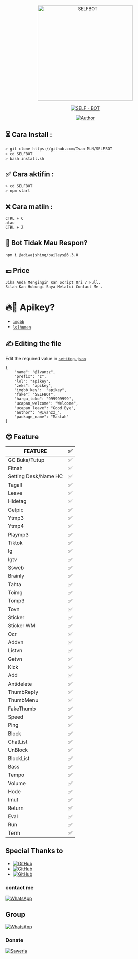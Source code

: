<div align="center">
<img src="https://i.ibb.co/xh1jJ9V/c04a33a54164.png" alt="SELFBOT" width="300" />
<p align="center">
</p>
<p align="center">
<a href="#"><img title="SELF - BOT" src="https://img.shields.io/badge/ SELFBOT-green?colorA=%23ff0000&colorB=%23017e40&style=for-the-badge"></a>
</p>
<p align="center">
<a href="https://github.com/Ivan-MLN"><img title="Author" src="https://img.shields.io/badge/Author-Ivan MLN-red.svg?style=for-the-badge&logo=github"></a>
</p>
<p align="center">
</p>
</div>
    
## ⏳ Cara Install :
```bash
> git clone https://github.com/Ivan-MLN/SELFBOT
> cd SELFBOT
> bash install.sh
```
## ✅ Cara aktifin :
```bash
> cd SELFBOT
> npm start
```
##  ❌ Cara matiin :
```
CTRL + C
atau
CTRL + Z
```
## 🤔 Bot Tidak Mau Respon?
```bash
npm i @adiwajshing/baileys@3.3.0
```
## 💵 Price
```
Jika Anda Mengingin Kan Script Ori / Full,
Silah Kan Hubungi Saya Melalui Contact Me .
```
# 🔥🔑 Apikey?
* [`imgbb`](https://api.imgbb.com/)
* [`lolhuman`](https://api.lolhuman.xyz/pricing)

## ✍️ Editing the file
Edit the required value in [`setting.json`](https://github.com/Ivan-MLN/SELFBOT/blob/main/setting.json)
```
{
    "name": "@Ivanzz", 
    "prefix": "z",
    "lol": "apikey",
    "zeks": "apikey",
    "imgbb_key":  "apikey",
    "fake": "SELFBOT",
    "harga_toko": "999999999",
    "ucapan_welcome": "Welcome",
    "ucapan_leave": "Good Bye",
    "author": "@Ivanzz_",
    "package_name": "Mastah"
}
```
## 😍 Feature

| FEATURE |✅|
| ------------- | ------------- |
| GC Buka/Tutup|✅|
| Fitnah|✅|
| Setting Desk/Name HC|✅|
| Tagall|✅|
| Leave|✅|
| Hidetag|✅|
| Getpic|✅|
| Ytmp3|✅|
| Ytmp4|✅|
| Playmp3|✅|
| Tiktok|✅|
| Ig|✅|
| Igtv|✅|
| Ssweb|✅|
| Brainly|✅|
| Tahta|✅|
| Toimg|✅|
| Tomp3|✅|
| Tovn|✅|
| Sticker|✅|
| Sticker WM|✅|
| Ocr|✅|
| Addvn|✅|
| Listvn|✅|
| Getvn|✅|
| Kick|✅|
| Add|✅|
| Antidelete|✅|
| ThumbReply|✅|
| ThumbMenu|✅|
| FakeThumb|✅|
| Speed|✅|
| Ping|✅|
| Block|✅|
| ChatList|✅|
| UnBlock|✅|
| BlockList|✅|
| Bass|✅|
| Tempo|✅|
| Volume|✅|
| Hode|✅|
| Imut|✅|
| Return|✅|
| Eval|✅|
| Run|✅|
| Term|✅|

## Special Thanks to
* <a href="https://github.com/adiwajshing/Baileys"><img alt="GitHub" src="https://img.shields.io/badge/adiwajshing/Baileys%20-%23121011.svg?&style=for-the-badge&logo=github&logoColor=white"/></a>
* <a href="https://github.com/Arya-was"><img alt="GitHub" src="https://img.shields.io/badge/Arya%20-%23121011.svg?&style=for-the-badge&logo=github&logoColor=blue"/></a>
* <a href="https://github.com/MrG3P5"><img alt="GitHub" src="https://img.shields.io/badge/MrG3P5%20-%23121011.svg?&style=for-the-badge&logo=github&logoColor=red"/></a>
### contact me
<a href="https://wa.me/628812904283"><img alt="WhatsApp" src="https://img.shields.io/badge/Contact%20Me-25D366?style=for-the-badge&logo=whatsapp&logoColor=blue"/></a>

## Group
<a href="https://chat.whatsapp.com/Hol7SQwX5A99GJ1ltstdWe"><img alt="WhatsApp" src="https://img.shields.io/badge/WhatsApp%20Group-25D366?style=for-the-badge&logo=whatsapp&logoColor=red"/></a>

### Donate
<a href="https://saweria.co/donate/VannSGaming01"><img alt="Saweria" src="https://img.shields.io/badge/Saweria-F16061?style=for-the-badge&logo=ko-fi&logoColor=yellow"/></a>
